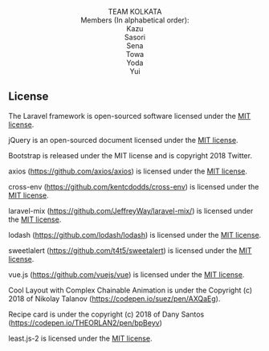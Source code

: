 <!--<p align="center"><img src="https://laravel.com/assets/img/components/logo-laravel.svg"></p>-->

<p align="center">
TEAM KOLKATA
<br>
Members (In alphabetical order):
<br>
Kazu
<br>
Sasori
<br>
Sena
<br>
Towa
<br>
Yoda
<br>
Yui
</p>


## License

The Laravel framework is open-sourced software licensed under the [MIT license](https://opensource.org/licenses/MIT).

jQuery is an open-sourced document licensed under the [MIT license](https://opensource.org/licenses/MIT).

Bootstrap is released under the MIT license and is copyright 2018 Twitter.

axios (https://github.com/axios/axios) is licensed under the [MIT license](https://opensource.org/licenses/MIT).

cross-env (https://github.com/kentcdodds/cross-env) is licensed under the [MIT license](https://opensource.org/licenses/MIT).

laravel-mix (https://github.com/JeffreyWay/laravel-mix/) is licensed under the [MIT license](https://opensource.org/licenses/MIT).

lodash (https://github.com/lodash/lodash) is licensed under the [MIT license](https://opensource.org/licenses/MIT).

sweetlalert (https://github.com/t4t5/sweetalert) is licensed under the [MIT license](https://opensource.org/licenses/MIT).

vue.js (https://github.com/vuejs/vue) is licensed under the [MIT license](https://opensource.org/licenses/MIT).

Cool Layout with Complex Chainable Animation is under the Copyright (c) 2018 of Nikolay Talanov (https://codepen.io/suez/pen/AXQaEg).

Recipe card is under the copyright (c) 2018 of Dany Santos (https://codepen.io/THEORLAN2/pen/bpBeyv)

least.js-2 is licensed under the [MIT license](https://opensource.org/licenses/MIT).

